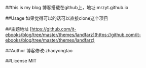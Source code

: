##this is my blog
博客搭载在github上，地址:mrzyt.github.io

##Usage
如果觉得可以的话可以直接clone这个项目

##主题地址
[https://github.com/it-ebooks/blog/tree/master/themes/landfarz](https://github.com/it-ebooks/blog/tree/master/themes/landfarz)

##Author
博客修改:zhaoyongtao


##License
MIT
